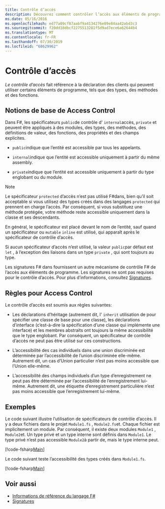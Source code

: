 ```yaml
---
title: Contrôle d’accès
description: Découvrez comment contrôler l’accès aux éléments de programmation, tels que les types, les méthodes et les fonctions F# , dans le langage de programmation.
ms.date: 05/16/2016
ms.openlocfilehash: ed77a09cf87aabf9a4134276e89e84aa42abd3c3
ms.sourcegitcommit: f20dd18dbcf2275513281f5d9ad7ece6a62644b4
ms.translationtype: MT
ms.contentlocale: fr-FR
ms.lasthandoff: 07/30/2019
ms.locfileid: "68629962"
---
```

# <a name="access-control"></a>Contrôle d’accès

*Le contrôle d’accès* fait référence à la déclaration des clients qui peuvent utiliser certains éléments de programme, tels que des types, des méthodes et des fonctions.

## <a name="basics-of-access-control"></a>Notions de base de Access Control

Dans F#, les spécificateurs `public`de contrôle d' `internal`accès, `private` et peuvent être appliqués à des modules, des types, des méthodes, des définitions de valeur, des fonctions, des propriétés et des champs explicites.

- `public`indique que l’entité est accessible par tous les appelants.

- `internal`indique que l’entité est accessible uniquement à partir du même assembly.

- `private`indique que l’entité est accessible uniquement à partir du type englobant ou du module.

> [!NOTE]
> Le spécificateur `protected` d’accès n’est pas utilisé F#dans, bien qu’il soit acceptable si vous utilisez des types créés dans des langages `protected` qui prennent en charge l’accès. Par conséquent, si vous substituez une méthode protégée, votre méthode reste accessible uniquement dans la classe et ses descendants.

En général, le spécificateur est placé devant le nom de l’entité, sauf quand un spécificateur ou `mutable` `inline` est utilisé, qui apparaît après le spécificateur de contrôle d’accès.

Si aucun spécificateur d’accès n’est utilisé, la valeur `public`par défaut est `let` , à l’exception des liaisons dans un type `private` , qui sont toujours au type.

Les signatures F# dans fournissent un autre mécanisme de contrôle F# de l’accès aux éléments de programme. Les signatures ne sont pas requises pour le contrôle d’accès. Pour plus d’informations, consultez [Signatures](signatures.md).

## <a name="rules-for-access-control"></a>Règles pour Access Control

Le contrôle d’accès est soumis aux règles suivantes:

- Les déclarations d’héritage (autrement dit, l' `inherit` utilisation de pour spécifier une classe de base pour une classe), les déclarations d’interface (c’est-à-dire la spécification d’une classe qui implémente une interface) et les membres abstraits ont toujours la même accessibilité que le type englobant. Par conséquent, un spécificateur de contrôle d’accès ne peut pas être utilisé sur ces constructions.

- L’accessibilité des cas individuels dans une union discriminée est déterminée par l’accessibilité de l’union discriminée elle-même. Autrement dit, un cas d’Union particulier n’est pas moins accessible que l’Union elle-même.

- L’accessibilité des champs individuels d’un type d’enregistrement ne peut pas être déterminée par l’accessibilité de l’enregistrement lui-même. Autrement dit, une étiquette d’enregistrement particulière n’est pas moins accessible que l’enregistrement lui-même.

## <a name="example"></a>Exemples

Le code suivant illustre l’utilisation de spécificateurs de contrôle d’accès. Il y a deux fichiers dans le projet `Module1.fs` , `Module2.fs`et. Chaque fichier est implicitement un module. Par conséquent, il existe deux modules `Module1` , `Module2`et. Un type privé et un type interne sont définis dans `Module1`. Le type privé n’est pas accessible `Module2`à partir de, mais le type interne peut.

[!code-fsharp[Main](~/samples/snippets/fsharp/access-control/snippet1.fs)]

Le code suivant teste l’accessibilité des types créés dans `Module1.fs`.

[!code-fsharp[Main](~/samples/snippets/fsharp/access-control/snippet2.fs)]

## <a name="see-also"></a>Voir aussi

- [Informations de référence du langage F#](index.md)
- [Signatures](signatures.md)
